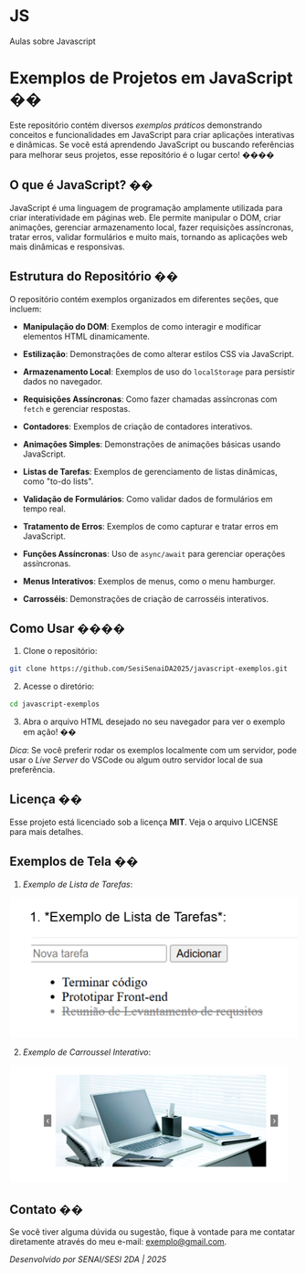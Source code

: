 # JS
 Aulas sobre Javascript

# Exemplos de Projetos em JavaScript ��

Este repositório contém diversos *exemplos práticos* demonstrando conceitos
e funcionalidades em JavaScript para criar aplicações interativas e dinâmicas.
Se você está aprendendo JavaScript ou buscando referências para melhorar
seus projetos, esse repositório é o lugar certo! ����

## O que é JavaScript? ��

JavaScript é uma linguagem de programação amplamente utilizada para criar
interatividade em páginas web. Ele permite manipular o DOM, criar animações,
gerenciar armazenamento local, fazer requisições assíncronas, tratar erros,
validar formulários e muito mais, tornando as aplicações web mais dinâmicas e
responsivas.

## Estrutura do Repositório ��

O repositório contém exemplos organizados em diferentes seções, que
incluem:

- **Manipulação do DOM**: Exemplos de como interagir e modificar elementos
HTML dinamicamente.
- **Estilização**: Demonstrações de como alterar estilos CSS via JavaScript.
- **Armazenamento Local**: Exemplos de uso do `localStorage` para persistir
dados no navegador.
- **Requisições Assíncronas**: Como fazer chamadas assíncronas com `fetch`
e gerenciar respostas.
- **Contadores**: Exemplos de criação de contadores interativos.
- **Animações Simples**: Demonstrações de animações básicas usando
JavaScript.
- **Listas de Tarefas**: Exemplos de gerenciamento de listas dinâmicas, como
&quot;to-do lists&quot;.
- **Validação de Formulários**: Como validar dados de formulários em tempo
real.

- **Tratamento de Erros**: Exemplos de como capturar e tratar erros em
JavaScript.
- **Funções Assíncronas**: Uso de `async/await` para gerenciar operações
assíncronas.
- **Menus Interativos**: Exemplos de menus, como o menu hamburger.
- **Carrosséis**: Demonstrações de criação de carrosséis interativos.

## Como Usar ��‍��

1. Clone o repositório:
```bash
git clone https://github.com/SesiSenaiDA2025/javascript-exemplos.git
```

2. Acesse o diretório:
```bash
cd javascript-exemplos
```

3. Abra o arquivo HTML desejado no seu navegador para ver o exemplo em
ação! ��

*Dica*: Se você preferir rodar os exemplos localmente com um servidor, pode
usar o *Live Server* do VSCode ou algum outro servidor local de sua
preferência.

## Licença ��

Esse projeto está licenciado sob a licença **MIT**. Veja o arquivo LICENSE
para mais detalhes.

## Exemplos de Tela ��

1. *Exemplo de Lista de Tarefas*:

![alt text](/Captura%20de%20tela%202025-02-24%20094813.png)

2. *Exemplo de Carroussel Interativo*:

![alt text](/Captura%20de%20tela%202025-02-24%20094826.png)

## Contato ��

Se você tiver alguma dúvida ou sugestão, fique à vontade para me contatar
diretamente através do meu e-mail: exemplo@gmail.com.

*Desenvolvido por SENAI/SESI 2DA | 2025*